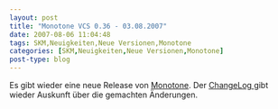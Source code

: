 ```yaml
---
layout: post
title: "Monotone VCS 0.36 - 03.08.2007"
date: 2007-08-06 11:04:48
tags: SKM,Neuigkeiten,Neue Versionen,Monotone
categories: [SKM,Neuigkeiten,Neue Versionen,Monotone]
post-type: blog
---
```

Es gibt wieder eine neue Release von <a href="http://monotone.ca">Monotone</a>. Der <a href="http://monotone.ca/NEWS">ChangeLog </a> gibt wieder Auskunft über die gemachten Änderungen.
